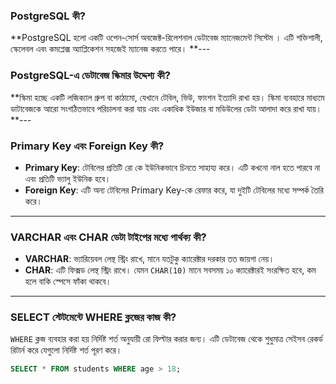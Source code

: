### PostgreSQL কী?
**PostgreSQL হলো একটি ওপেন-সোর্স অবজেক্ট-রিলেশনাল ডেটাবেজ ম্যানেজমেন্ট সিস্টেম । এটি শক্তিশালী, স্কেলেবল এবং কমপ্লেক্স অ্যাপ্লিকেশন সহজেই ম্যানেজ করতে পারে।
**---

### PostgreSQL-এ ডেটাবেজ স্কিমার উদ্দেশ্য কী?
**স্কিমা হচ্ছে একটি লজিক্যাল গ্রুপ বা কাঠামো, যেখানে টেবিল, ভিউ, ফাংশন ইত্যাদি রাখা হয়। স্কিমা ব্যবহারে মাধ্যমে ডাটাবেজকে আরো সংগঠিতভাবে পরিচালনা করা যায় এবং একাধিক ইউজার বা মডিউলের ডেটা আলাদা করে রাখা যায়।
**---

###  Primary Key এবং Foreign Key কী?
- **Primary Key**: টেবিলের প্রতিটি রো কে ইউনিকভাবে চিনতে সাহায্য করে। এটি কখনো নাল হতে পারবে না এবং প্রতিটি ভ্যালু ইউনিক হবে।
- **Foreign Key**: এটি অন্য টেবিলের Primary Key-কে রেফার করে, যা দুইটি টেবিলের মধ্যে সম্পর্ক তৈরি করে।

---

###  VARCHAR এবং CHAR ডেটা টাইপের মধ্যে পার্থক্য কী?
- **VARCHAR**: ভ্যারিয়েবল লেন্থ স্ট্রিং রাখে, মানে যতটুকু ক্যারেক্টার দরকার তত জায়গা নেয়।
- **CHAR**: এটি ফিক্সড লেন্থ স্ট্রিং রাখে। যেমন `CHAR(10)` মানে সবসময় ১০ ক্যারেক্টারই সংরক্ষিত হবে, কম হলে বাকি স্পেসে ফাঁকা থাকবে।

---

###  SELECT স্টেটমেন্টে WHERE ক্লজের কাজ কী?
`WHERE` ক্লজ ব্যবহার করা হয় নির্দিষ্ট শর্ত অনুযায়ী রো ফিল্টার করার জন্য। এটি ডেটাবেজ থেকে শুধুমাত্র সেইসব রেকর্ড রিটার্ন করে যেগুলো নির্দিষ্ট শর্ত পূরণ করে।

```sql
SELECT * FROM students WHERE age > 18;
